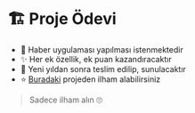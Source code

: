 # 🏗️ Proje Ödevi

- 📰 Haber uygulaması yapılması istenmektedir
- ✨ Her ek özellik, ek puan kazandıracaktır
- 📅 Yeni yıldan sonra teslim edilip, sunulacaktır
- ⭐ [Buradaki](https://github.com/haerulmuttaqin/PopularNews) projeden ilham alabilirsiniz

> Sadece ilham alın 🙄
